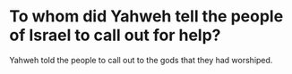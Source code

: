 # To whom did Yahweh tell the people of Israel to call out for help?

Yahweh told the people to call out to the gods that they had worshiped.
